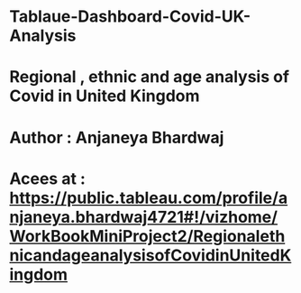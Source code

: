 # Tablaue-Dashboard-Covid-UK-Analysis
# Regional , ethnic and age analysis of Covid in United Kingdom
# Author : Anjaneya Bhardwaj
# Acees at  : https://public.tableau.com/profile/anjaneya.bhardwaj4721#!/vizhome/WorkBookMiniProject2/RegionalethnicandageanalysisofCovidinUnitedKingdom

